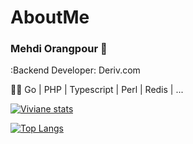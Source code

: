 # AboutMe
###  Mehdi Orangpour 🤟

:Backend Developer: Deriv.com

:technologist: Go | PHP | Typescript | Perl | Redis | ...

[![Viviane stats](https://github-readme-stats.vercel.app/api?username=MehdiOrang&show_icons=true&theme=tokyonight)](https://github.com/anuraghazra/github-readme-stats)

[![Top Langs](https://github-readme-stats.vercel.app/api/top-langs/?username=MehdiOrang&layout=compact&theme=tokyonigth)](https://github.com/anuraghazra/github-readme-stats)
